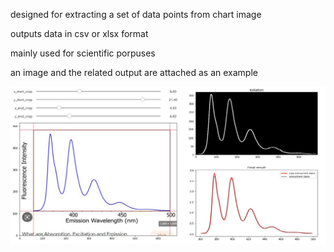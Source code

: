 designed for extracting a set of data points from chart image


outputs data in csv or xlsx format


mainly used for scientific porpuses


an image and the related output are attached as an example


![alt text](https://github.com/theXtDev/chart-image-data-extraction/blob/main/preivew.jpg?raw=true)
